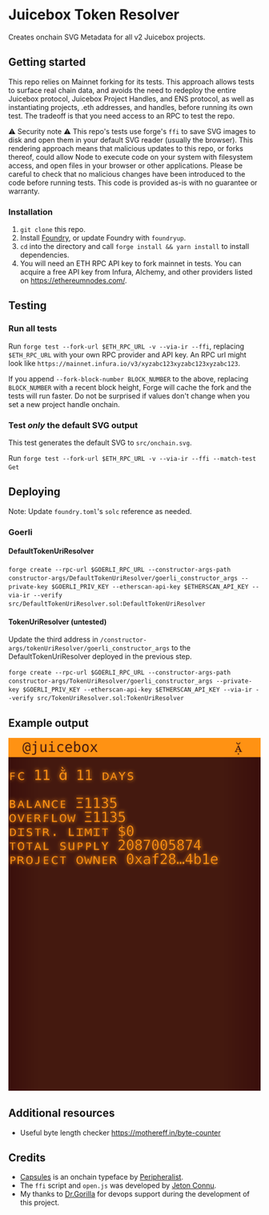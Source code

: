 # Juicebox Token Resolver

Creates onchain SVG Metadata for all v2 Juicebox projects.

## Getting started

This repo relies on Mainnet forking for its tests. This approach allows tests to surface real chain data, and avoids the need to redeploy the entire Juicebox protocol, Juicebox Project Handles, and ENS protocol, as well as instantiating projects, .eth addresses, and handles, before running its own test. The tradeoff is that you need access to an RPC to test the repo.

⚠️ Security note ⚠️ This repo's tests use forge's `ffi` to save SVG images to disk and open them in your default SVG reader (usually the browser). This rendering approach means that malicious updates to this repo, or forks thereof, could allow Node to execute code on your system with filesystem access, and open files in your browser or other applications. Please be careful to check that no malicious changes have been introduced to the code before running tests. This code is provided as-is with no guarantee or warranty. 

### Installation

1. `git clone` this repo.
2. Install [Foundry](https://book.getfoundry.sh/getting-started/installation.html), or update Foundry with `foundryup`.
3. `cd` into the directory and call `forge install && yarn install` to install dependencies.
4. You will need an ETH RPC API key to fork mainnet in tests. You can acquire a free API key from Infura, Alchemy, and other providers listed on https://ethereumnodes.com/.

## Testing

### Run all tests

Run `forge test --fork-url $ETH_RPC_URL -v --via-ir --ffi`, replacing `$ETH_RPC_URL` with your own RPC provider and API key. An RPC url might look like `https://mainnet.infura.io/v3/xyzabc123xyzabc123xyzabc123`.

If you append `--fork-block-number BLOCK_NUMBER` to the above, replacing `BLOCK_NUMBER` with a recent block height, Forge will cache the fork and the tests will run faster. Do not be surprised if values don't change when you set a new project handle onchain.

### Test *only* the default SVG output

This test generates the default SVG to `src/onchain.svg`.

Run `forge test --fork-url $ETH_RPC_URL -v --via-ir --ffi --match-test Get`

## Deploying

Note: Update `foundry.toml`'s `solc` reference as needed.

### Goerli
#### DefaultTokenUriResolver
`forge create --rpc-url $GOERLI_RPC_URL --constructor-args-path constructor-args/DefaultTokenUriResolver/goerli_constructor_args --private-key $GOERLI_PRIV_KEY --etherscan-api-key $ETHERSCAN_API_KEY --via-ir --verify src/DefaultTokenUriResolver.sol:DefaultTokenUriResolver`

#### TokenUriResolver (untested)
Update the third address in `/constructor-args/tokenUriResolver/goerli_constructor_args` to the DefaultTokenUriResolver deployed in the previous step.

`forge create --rpc-url $GOERLI_RPC_URL --constructor-args-path constructor-args/TokenUriResolver/goerli_constructor_args --private-key $GOERLI_PRIV_KEY --etherscan-api-key $ETHERSCAN_API_KEY --via-ir --verify src/TokenUriResolver.sol:TokenUriResolver`

## Example output

![](src/onchain.svg)

## Additional resources 
- Useful byte length checker https://mothereff.in/byte-counter

## Credits
- [Capsules](https://cpsls.app/) is an onchain typeface by [Peripheralist](https://github.com/peripheralist/typeface).
- The `ffi` script and `open.js` was developed by [Jeton Connu](https://github.com/jeton-connu).
- My thanks to [Dr.Gorilla](https://github.com/drgorillamd) for devops support during the development of this project.